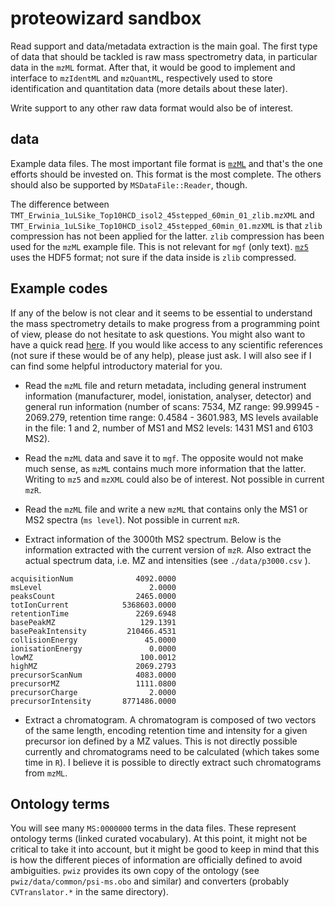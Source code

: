proteowizard sandbox
====================

Read support and data/metadata extraction is the main goal. The first
type of data that should be tackled is raw mass spectrometry data, in
particular data in the `mzML` format. After that, it would be good to
implement and interface to `mzIdentML` and `mzQuantML`, respectively
used to store identification and quantitation data (more details about
these later).

Write support to any other raw data format would also be of interest. 

## data

Example data files. The most important file format is
[`mzML`](http://www.ncbi.nlm.nih.gov/pmc/articles/PMC3013463/) and
that's the one efforts should be invested on. This format is the most
complete. The others should also be supported by `MSDataFile::Reader`,
though.

The difference between
`TMT_Erwinia_1uLSike_Top10HCD_isol2_45stepped_60min_01_zlib.mzXML` and
`TMT_Erwinia_1uLSike_Top10HCD_isol2_45stepped_60min_01.mzXML` is that
`zlib` compression has not been applied for the latter. `zlib`
compression has been used for the `mzML` example file. This is not
relevant for `mgf` (only
text). [`mz5`](http://www.ncbi.nlm.nih.gov/pmc/articles/PMC3270111/)
uses the HDF5 format; not sure if the data inside is `zlib`
compressed.

## Example codes

If any of the below is not clear and it seems to be essential to
understand the mass spectrometry details to make progress from a
programming point of view, please do not hesitate to ask
questions. You might also want to have a quick read
[here](http://proteome.sysbiol.cam.ac.uk/lgatto/r_projects.html). If
you would like access to any scientific references (not sure if these
would be of any help), please just ask. I will also see if I can find
some helpful introductory material for you.

- Read the `mzML` file and return metadata, including general
  instrument information (manufacturer, model, ionistation, analyser,
  detector) and general run information (number of scans: 7534, MZ
  range: 99.99945 - 2069.279, retention time range: 0.4584 - 3601.983,
  MS levels available in the file: 1 and 2, number of MS1 and MS2
  levels: 1431 MS1 and 6103 MS2). 

- Read the `mzML` data and save it to `mgf`. The opposite would not
  make much sense, as `mzML` contains much more information that the
  latter. Writing to `mz5` and `mzXML` could also be of interest. Not
  possible in current `mzR`.

- Read the `mzML` file and write a new `mzML` that contains only the
  MS1 or MS2 spectra (`ms level`). Not possible in current `mzR`.

- Extract information of the 3000th MS2 spectrum. Below is the
  information extracted with the current version of `mzR`. Also
  extract the actual spectrum data, i.e. MZ and intensities (see
  `./data/p3000.csv` ). 

```
acquisitionNum              4092.0000
msLevel                        2.0000
peaksCount                  2465.0000
totIonCurrent            5368603.0000
retentionTime               2269.6948
basePeakMZ                   129.1391
basePeakIntensity         210466.4531
collisionEnergy               45.0000
ionisationEnergy               0.0000
lowMZ                        100.0012
highMZ                      2069.2793
precursorScanNum            4083.0000
precursorMZ                 1111.0800
precursorCharge                2.0000
precursorIntensity       8771486.0000
```

- Extract a chromatogram. A chromatogram is composed of two vectors of
  the same length, encoding retention time and intensity for a given
  precursor ion defined by a MZ values. This is not directly possible
  currently and chromatograms need to be calculated (which takes some
  time in `R`). I believe it is possible to directly extract such
  chromatograms from `mzML`.

## Ontology terms

You will see many `MS:0000000` terms in the data files. These
represent ontology terms (linked curated vocabulary). At this point,
it might not be critical to take it into account, but it might be good
to keep in mind that this is how the different pieces of information
are officially defined to avoid ambiguities. `pwiz` provides its own
copy of the ontology (see `pwiz/data/common/psi-ms.obo` and similar)
and converters (probably `CVTranslator.*` in the same directory).

